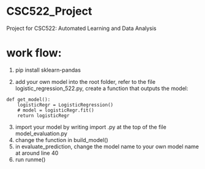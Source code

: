 # CSC522_Project
Project for CSC522: Automated Learning and Data Analysis




# work flow:
1. pip install sklearn-pandas

2. add your own model into the root folder, refer to the file logistic_regression_522.py, create a function that outputs the model:
```{python}
def get_model():
    logisticRegr = LogisticRegression()
    # model = logisticRegr.fit()
    return logisticRegr
```
3. import your model by writing import <modelname>.py at the top of the file model_evaluation.py
4. change the function in build_model()
5. in evaluate_prediction, change the model name to your own model name at around line 40
5. run runme()